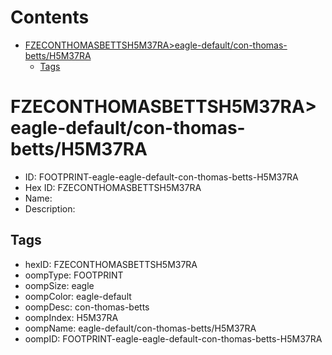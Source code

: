 



Contents
========

* [FZECONTHOMASBETTSH5M37RA>eagle-default/con-thomas-betts/H5M37RA](#fzeconthomasbettsh5m37raeagle-defaultcon-thomas-bettsh5m37ra)
	* [Tags](#tags)

# FZECONTHOMASBETTSH5M37RA>eagle-default/con-thomas-betts/H5M37RA

- ID: FOOTPRINT-eagle-eagle-default-con-thomas-betts-H5M37RA
- Hex ID: FZECONTHOMASBETTSH5M37RA
- Name: 
- Description: 

## Tags

- hexID: FZECONTHOMASBETTSH5M37RA
- oompType: FOOTPRINT
- oompSize: eagle
- oompColor: eagle-default
- oompDesc: con-thomas-betts
- oompIndex: H5M37RA
- oompName: eagle-default/con-thomas-betts/H5M37RA
- oompID: FOOTPRINT-eagle-eagle-default-con-thomas-betts-H5M37RA
